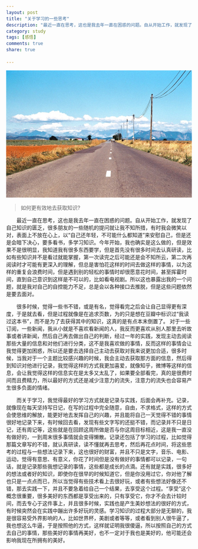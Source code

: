 ```yaml
---
layout: post 
title: "关于学习的一些思考"
description: "最近一直在思考，这也是我去年一直在困惑的问题。自从开始工作，就发现了自己知识的匮乏，很多朋友的一些随机的提问就让我不知所措，有时我会微笑以对，表面上不放在心上，以“自己还年轻，不可能什么都知道”来安慰自己，但是还是会暗下决心，要多看书，多学习知识。今年开始，我也确实是这么做的，但是效果不是很明显，我知道我有很多东西要学，但是首先没有很多时间去认真研读，比如有些知识并不是看过就能掌握，第一次读完之后可能还是会不知所云，第二次再阅读时才可能有更深入的理解，但总是害怕花这样的时间去做这样的事情，以为这样的重复会浪费时间，但是遇到别的轻松的事情时却很愿意花时间，甚至挥霍时间，直到自己意识到这样是不可以的，比如看电视剧。所以这也暴露出我的一个问题，就是我对自己的自控能力不足，总是会以各种接口去推脱，但是这些问题依然是要去面对。" 
category: study
tags: [感悟]    
comments: true 
share: true

---
```


![图片](/images/thinking_of_study.jpg)

>如何更有效地去获取知识?

<p style="text-indent: 2em;">
最近一直在思考，这也是我去年一直在困惑的问题。自从开始工作，就发现了自己知识的匮乏，很多朋友的一些随机的提问就让我不知所措，有时我会微笑以对，表面上不放在心上，以“自己还年轻，不可能什么都知道”来安慰自己，但是还是会暗下决心，要多看书，多学习知识。今年开始，我也确实是这么做的，但是效果不是很明显，我知道我有很多东西要学，但是首先没有很多时间去认真研读，比如有些知识并不是看过就能掌握，第一次读完之后可能还是会不知所云，第二次再阅读时才可能有更深入的理解，但总是害怕花这样的时间去做这样的事情，以为这样的重复会浪费时间，但是遇到别的轻松的事情时却很愿意花时间，甚至挥霍时间，直到自己意识到这样是不可以的，比如看电视剧。所以这也暴露出我的一个问题，就是我对自己的自控能力不足，总是会以各种接口去推脱，但是这些问题依然是要去面对。
</p>
<p style="text-indent: 2em;">
很多时候，觉得一些书不错，或是有名，觉得看完之后会让自己显得更有深度，于是就去看，但是过程就像是在追求页数，为的只是想在豆瓣中标识过“我读过这本书”，而不是为了去获得其中的知识，这真的是有点本末倒置了。
对于一些订阅，一些新闻，我从小就是不喜欢看新闻的人，我反而更喜欢从别人那里去听故事或者讲新闻，然后自己再去做出自己的判断，经过一年的实践，发现主动去阅读那些大量的信息和对他们进行分类，这不是我喜欢做的事情，反而这样的事情会让我觉得更加困惑，所以还是要去选择自己主动去获取对我来说更加合适，很多时候，当我对于一个主题比较感兴趣的时候，我会主动去获取那方面的信息，然后得到知识对他进行记录，我觉得这样的方式我更加喜爱，就像知乎，微博等这样的信息，会让我觉得这样的信息实在是太多又太乱了，如果要全部看完，真的是很费时间而且费精力，所以最好的方式还是减少注意力的流失，注意力的流失也会容易产生很多负面的情绪。
</p>
<p style="text-indent: 2em;">
而关于学习，我觉得最好的学习方式就是记录与实践，后面会再补充。记录，就像现在每天坚持写日记，在写的过程中完全随意，自由，不求格式，这样的方式会使思维的解放，能更好地去发挥自己的兴趣，并且能将自己一天觉得不错的事情很好地记录下来，有时候回去看，发现有些文字写的还挺不错，而记录并不只是日记，还有周记等，这些就是在回顾这周所做是否与你这周目标相近，这是我一直没有做好的，一到周末很多事情就会变得懒散。记录还包括了学习的过程，比如觉得那篇文章写的不错，就认真研读，读不懂就再去思考，然后再花点时间，将这些思考的过程与一些想法记录下来，这也很好的财富，并且不只是文字，音乐、电影、运动，觉得有意思、有意义，你花了时间但是没有做好的事情都可以记录，一句话，就是记录那些我想记录的事情，这些都是成长的点滴。还有就是实践，很多好的想法或者好的知识，即使你在很早的时候知道它，但是你没用过它，你对他了解也只是一点点而已，所以当觉得有些技术看上去很好玩，或者有些想法好像还不错，那去实践一下，并且不要急着给自己一个结果，去享受这个过程。“享受”这个概念很重要，很多美好的东西都是享受出来的，只有享受它，你才不会去计较时间，而去专心于这件事上，并且很多时候，实践也是产生美妙想法的很好的方式，有时候突然会在实践中蹦出许多好玩的灵感。学习知识的过程大部分是无聊的，我是很容易受外界影响的人，比如世界杯，美剧或者等等，或者看到别人很牛逼了，我也想这么牛逼，于是按照他的方式，这样就证明我很傻逼，所以按照自己的方式去自己的事情，那些美好的事情再美好，也不一定对于我也是美好的，他可能还会影响我现在所拥有的美好。
</p>
